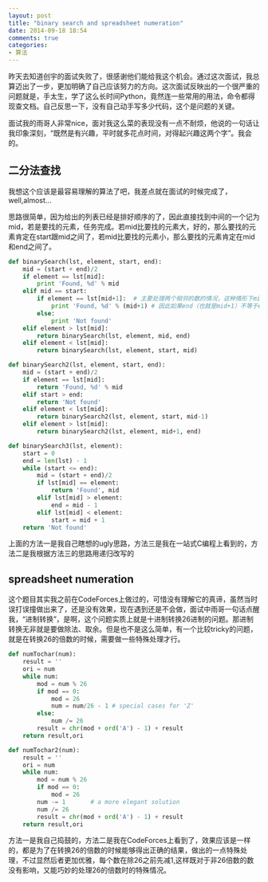 ```yaml
---
layout: post
title: "binary search and spreadsheet numeration"
date: 2014-09-18 18:54
comments: true
categories: 
- 算法
---
```


昨天去知道创宇的面试失败了，很感谢他们能给我这个机会。通过这次面试，我总算迈出了一步，更加明确了自己应该努力的方向。这次面试反映出的一个很严重的问题就是，手太生，学了这么长时间Python，竟然连一些常用的用法，命令都得现查文档。自己反思一下，没有自己动手写多少代码，这个是问题的关键。   

面试我的雨哥人非常nice，面对我这么菜的表现没有一点不耐烦，他说的一句话让我印象深刻，“既然是有兴趣，平时就多花点时间，对得起兴趣这两个字”。我会的。

## 二分法查找
我想这个应该是最容易理解的算法了吧，我差点就在面试的时候完成了，well,almost...

思路很简单，因为给出的列表已经是排好顺序的了，因此直接找到中间的一个记为mid，若是要找的元素，任务完成。若mid比要找的元素大，好的，那么要找的元素肯定在start跟mid之间了，若mid比要找的元素小，那么要找的元素肯定在mid和end之间了。

```python binary-search
def binarySearch(lst, element, start, end):
    mid = (start + end)/2 
    if element == lst[mid]:
        print 'Found, %d' % mid 
    elif mid == start:
        if element == lst[mid+1]:  # 主要处理两个相邻的数的情况，这种情形下mid必然等于start
            print 'Found, %d' % (mid+1) # 因此如果end（也就是mid+1）不等于element的话，则没找到
        else:
            print 'Not found'
    elif element > lst[mid]:
        return binarySearch(lst, element, mid, end)
    elif element < lst[mid]:
        return binarySearch(lst, element, start, mid)

def binarySearch2(lst, element, start, end):
    mid = (start + end)/2
    if element == lst[mid]:
        return 'Found, %d' % mid 
    elif start > end:
        return 'Not found'
    elif element < lst[mid]:
        return binarySearch2(lst, element, start, mid-1)
    elif element > lst[mid]:
        return binarySearch2(lst, element, mid+1, end)

def binarySearch3(lst, element):
    start = 0 
    end = len(lst) - 1
    while (start <= end):
        mid = (start + end)/2
        if lst[mid] == element:
            return 'Found', mid
        elif lst[mid] > element:
            end = mid - 1
        elif lst[mid] < element:
            start = mid + 1
    return 'Not found'
```


上面的方法一是我自己瞎想的ugly思路，方法三是我在一站式C编程上看到的，方法二是我根据方法三的思路用递归改写的

## spreadsheet numeration
这个题目其实我之前在CodeForces上做过的，可惜没有理解它的真谛，虽然当时误打误撞做出来了，还是没有效果，现在遇到还是不会做，面试中雨哥一句话点醒我，“进制转换”，是啊，这个问题实质上就是十进制转换26进制的问题。那进制转换无非就是要做除法、取余。但是也不是这么简单，有一个比较tricky的问题，就是在转换26的倍数的时候，需要做一些特殊处理才行。

```python spreadsheet-numeration
def numTochar(num):
    result = ''
    ori = num 
    while num:
        mod = num % 26
        if mod == 0:
            mod = 26
            num = num/26 - 1 # special cases for 'Z' 
        else:
            num /= 26
        result = chr(mod + ord('A') - 1) + result
    return result,ori

def numTochar2(num):
    result = ''
    ori = num 
    while num:
        mod = num % 26
        if mod == 0:
            mod = 26
        num -= 1       # a more elegant solution
        num /= 26
        result = chr(mod + ord('A') - 1) + result
    return result,ori
```

方法一是我自己捣鼓的，方法二是我在CodeForces上看到了，效果应该是一样的，都是为了在转换26的倍数的时候能够得出正确的结果，做出的一点特殊处理，不过显然后者更加优雅，每个数在除26之前先减1,这样既对于非26倍数的数没有影响，又能巧妙的处理26的倍数时的特殊情况。
